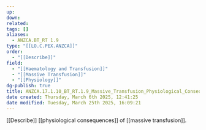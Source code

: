 ```yaml
---
up: 
down: 
related: 
tags: []
aliases:
  - ANZCA.BT_RT 1.9
type: "[[LO.C.PEX.ANZCA]]"
order:
  - "[[Describe]]"
field:
  - "[[Haematology and Transfusion]]"
  - "[[Massive Transfusion]]"
  - "[[Physiology]]"
dg-publish: true
title: ANZCA.17.1.10_BT_RT.1.9_Massive_Transfusion_Physiological_Consequences
date created: Thursday, March 6th 2025, 12:41:25
date modified: Tuesday, March 25th 2025, 16:09:21
---
```


[[Describe]] [[physiological consequences]] of [[massive transfusion]].
